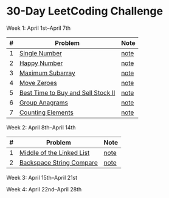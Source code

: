 # 30-Day LeetCoding Challenge

Week 1: April 1st–April 7th

| # | Problem | Note |
|:---:|---|---|
| 1 | [Single Number](https://leetcode.com/explore/other/card/30-day-leetcoding-challenge/528/week-1/3283/) | [note](single_number.md) |
| 2 | [Happy Number](https://leetcode.com/explore/other/card/30-day-leetcoding-challenge/528/week-1/3284/) | [note](happy_number.md)
| 3 | [Maximum Subarray](https://leetcode.com/explore/featured/card/30-day-leetcoding-challenge/528/week-1/3285/) | [note](maximum_subarray.md) |
| 4 | [Move Zeroes](https://leetcode.com/explore/challenge/card/30-day-leetcoding-challenge/528/week-1/3286/) | [note](move_zeroes.md)
| 5 | [Best Time to Buy and Sell Stock II](https://leetcode.com/explore/featured/card/30-day-leetcoding-challenge/528/week-1/3287/) | [note](best_time_to_buy_and_sell_stock_II.md) |
| 6 | [Group Anagrams](https://leetcode.com/explore/featured/card/30-day-leetcoding-challenge/528/week-1/3288/) | [note](group_anagrams.md)
| 7 | [Counting Elements](https://leetcode.com/explore/challenge/card/30-day-leetcoding-challenge/528/week-1/3289/) | [note](counting_elements.md) |

Week 2: April 8th–April 14th

| # | Problem | Note |
|:---:|---|---|
| 1 | [Middle of the Linked List](https://leetcode.com/explore/challenge/card/30-day-leetcoding-challenge/529/week-2/) | [note](middle_of_the_linked_list.md) |
| 2 | [Backspace String Compare](https://leetcode.com/explore/challenge/card/30-day-leetcoding-challenge/529/week-2/3291/) | [note](backspace_string_compare.md) |

Week 3: April 15th–April 21st

Week 4: April 22nd–April 28th
